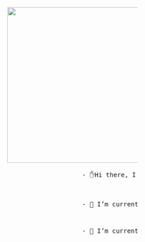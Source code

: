 
  
<pre>                         <img src="https://www.freecodecamp.org/news/content/images/2022/11/hire-full-stack-developers1546507474317-1.gif" height="350px" width="550px"></pre>

<p><pre>                                             - ✋Hi there, I am Dhanush<br></p>
<p>                                             - 🔭 I’m currently working on Full stack development<br></p>
<p>                                             - 🌱 I’m currently learning CSE Software Engineering</p></pre>

</div>
